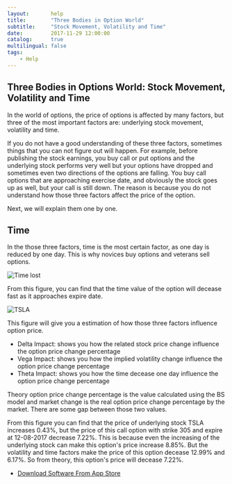 ```yaml
---
layout:       help
title:        "Three Bodies in Option World"
subtitle:     "Stock Movement, Volatility and Time"
date:         2017-11-29 12:00:00
catalog:      true
multilingual: false
tags:
    - Help
---
```


## Three Bodies in Options World: Stock Movement, Volatility and Time

In the world of options, the price of options is affected by many factors,
but three of the most important factors are: underlying stock movement, volatility and time.

If you do not have a good understanding of these three factors, sometimes things that you can not figure out will happen.
For example, before publishing the stock earnings, you buy call or put options and the underlying stock performs very well but your options have dropped
and sometimes even two directions of the options are falling.
You buy call options that are approaching exercise date, and obviously the stock goes up as well,
but your call is still down. The reason is because you do not understand how those three factors affect the price of the option.

Next, we will explain them one by one.

## Time

In the those three factors, time is the most certain factor, as one day is reduced by one day. This is why novices buy options and veterans sell options.

<img src="{{ site.baseurl }}/img/three/three_time.jpg" alt="Time lost" class="inline"/>

From this figure, you can find that the time value of the option will decease fast as it approaches expire date.

<img src="{{ site.baseurl }}/img/three/three_tsla.png" alt="TSLA" class="inline"/>

This figure will give you a estimation of how those three factors influence option price.
* Delta Impact: shows you how the related stock price change influence the option price change percentage
* Vega Impact: shows you how the implied volatility change influence the option price change percentage
* Theta Impact: shows you how the time decease one day influence the option price change percentage

Theory option price change percentage is the value calculated using the BS model and market change is the real option price change percentage by the market.
There are some gap between those two values. 

From this figure you can find that the price of underlying stock TSLA increases 0.43%,
but the price of this call option with strike 305 and expire at 12-08-2017 decrease 7.22%.
This is because even the increasing of the underlying stock can make this option's price increase 8.85%.
But the volatility and time factors make the price of this option decease 12.99% and 6.17%.
So from theory, this option's price will decease 7.22%.


-  [Download Software From App Store][1]

[1]: http://itunes.apple.com/us/app/id1228960496







































